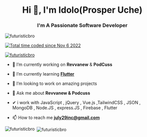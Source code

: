 <!---
futuristicbro/futuristicbro is a ✨ special ✨ repository because its `README.md` (this file) appears on your GitHub profile.
You can click the Preview link to take a look at your changes.
--->
<style>
  --root{
  background-color:lightgreen;
  }
</style>
<h1 align="center">Hi 👋, I'm Idolo(<b>Prosper Uche</b>)</h1>
<h3 align="center">I'm A Passionate Software Developer</h3>

<p align="left"> <img src="https://komarev.com/ghpvc/?username=futuristicbro&label=Profile%20views&color=0e75b6&style=flat" alt="futuristicbro" /> </p>

<a href="https://wakatime.com/6e756d04-b70f-4fd8-a924-6d60d3aa1bda"><img src="https://wakatime.com/badge/user/6e756d04-b70f-4fd8-a924-6d60d3aa1bda.svg" alt="Total time coded since Nov 6 2022" /></a>

<p align="left"> <a href="https://github.com/ryo-ma/github-profile-trophy"><img src="https://github-profile-trophy.vercel.app/?username=futuristicbro" alt="futuristicbro" /></a> </p>

- 🔭 I’m currently working on **Revvanew** & **PodCuss**

- 🌱 I’m currently learning **[Flutter](https://flutter.dev)**
- 👯 I’m looking to work on amazing projects
- 💬 Ask me about **Revvanew & Podcuss**
- ✔ i work with JavaScript ,  jQuery ,  Vue.js ,TailwindCSS , JSON , MongoDB , Node.JS , express.JS , Firebase , Flutter 

- 📫 How to reach me **july29inc@gmail.com**






<p><img align="left" src="https://github-readme-stats.vercel.app/api/top-langs?username=futuristicbro&show_icons=true&locale=en&layout=compact" alt="futuristicbro" /></p>

<p>&nbsp;<img align="center" src="https://github-readme-stats.vercel.app/api?username=futuristicbro&show_icons=true&locale=en" alt="futuristicbro" /></p>
